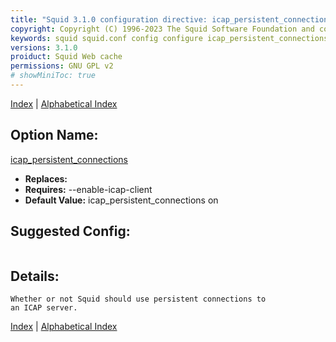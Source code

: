 ```yaml
---
title: "Squid 3.1.0 configuration directive: icap_persistent_connections"
copyright: Copyright (C) 1996-2023 The Squid Software Foundation and contributors
keywords: squid squid.conf config configure icap_persistent_connections
versions: 3.1.0
proiduct: Squid Web cache
permissions: GNU GPL v2
# showMiniToc: true
---
```

[Index](index#toc_icap_persistent_connections) | [Alphabetical Index](index_all#toc_icap_persistent_connections)

## Option Name:
[icap_persistent_connections](#icap_persistent_connections)
 * **Replaces:** 
 * **Requires:** --enable-icap-client
 * **Default Value:** icap_persistent_connections on


## Suggested Config:
```plaintext

```

## Details:

	Whether or not Squid should use persistent connections to
	an ICAP server.



[Index](index#toc_icap_persistent_connections) | [Alphabetical Index](index_all#toc_icap_persistent_connections)

